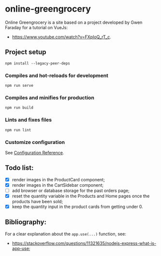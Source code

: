 # online-greengrocery

Online Greengrocery is a site based on a project developed by Gwen Faraday for a tutorial on VueJs:
- <https://www.youtube.com/watch?v=FXpIoQ_rT_c>.

## Project setup
```
npm install --legacy-peer-deps
```

### Compiles and hot-reloads for development
```
npm run serve
```

### Compiles and minifies for production
```
npm run build
```

### Lints and fixes files
```
npm run lint
```

### Customize configuration
See [Configuration Reference](https://cli.vuejs.org/config/).

## Todo list:
- [x] render images in the ProductCard component;
- [x] render images in the CartSidebar component;
- [ ] add browser or database storage for the past orders page;
- [x] reset the quantity variable in the Products and Home pages once the products have been sold;
- [x] keep the quantity input in the product cards from getting under 0.

## Bibliography:

For a clear explanation about the `app.use(...)` function, see:
* <https://stackoverflow.com/questions/11321635/nodejs-express-what-is-app-use>;
